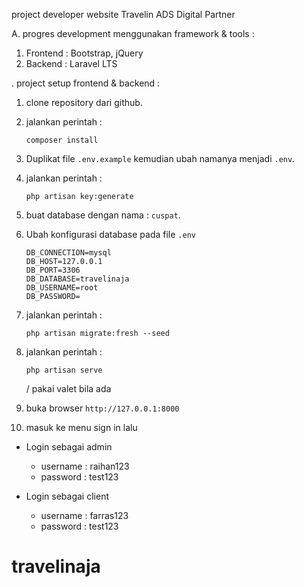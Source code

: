 project developer website Travelin ADS Digital Partner

A. progres development menggunakan framework & tools :

1. Frontend : Bootstrap, jQuery
2. Backend : Laravel LTS

. project setup frontend & backend :

1. clone repository dari github.

2. jalankan perintah :

    ```
    composer install
    ```

3. Duplikat file `.env.example` kemudian ubah namanya menjadi `.env`.

4. jalankan perintah :

    ```
    php artisan key:generate
    ```

5. buat database dengan nama : `cuspat`.

6. Ubah konfigurasi database pada file `.env`
    ```
    DB_CONNECTION=mysql
    DB_HOST=127.0.0.1
    DB_PORT=3306
    DB_DATABASE=travelinaja
    DB_USERNAME=root
    DB_PASSWORD=
    ```
7. jalankan perintah :
    ```
    php artisan migrate:fresh --seed
    ```
8. jalankan perintah :

    ```
    php artisan serve
    ```

    / pakai valet bila ada

9. buka browser `http://127.0.0.1:8000`

10. masuk ke menu sign in lalu

- Login sebagai admin
    - username : raihan123
    - password : test123

- Login sebagai client
    - username : farras123
    - password : test123
# travelinaja
